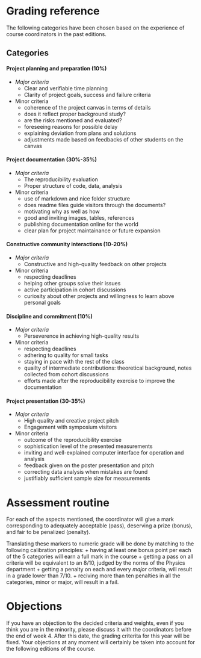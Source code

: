 # Grading reference

The following categories have been chosen based on the experience of course coordinators in the past editions. 

## Categories

#### Project planning and preparation (10%)
+ *Major criteria*
	+ Clear and verifiable time planning
	+ Clarity of project goals, success and failure criteria
+ Minor criteria
	+ coherence of the project canvas in terms of details
	+ does it reflect proper background study?
	+ are the risks mentioned and evaluated?
	+ foreseeing reasons for possible delay
	+ explaining deviation from plans and solutions
	+ adjustments made based on feedbacks of other students on the canvas
	
#### Project documentation (30%-35%)
+ *Major criteria*
	+ The reproducibility evaluation
	+ Proper structure of code, data, analysis 
+ Minor criteria
	+ use of markdown and nice folder structure
	+ does readme files guide visitors through the documents?
	+ motivating why as well as how
	+ good and inviting images, tables, references
	+ publishing documentation online for the world
	+ clear plan for project maintainance or future expansion 
	
#### Constructive community interactions (10-20%)
+ *Major criteria*
	+ Constructive and high-quality feedback on other projects
+ Minor criteria
	+ respecting deadlines
	+ helping other groups solve their issues
	+ active participation in cohort discussions
	+ curiosity about other projects and willingness to learn above personal goals
	
#### Discipline and commitment (10%)
+ *Major criteria*
	+ Perseverence in achieving high-quality results
+ Minor criteria
	+ respecting deadlines
	+ adhering to quality for small tasks
	+ staying in pace with the rest of the class
	+ quailty of intermediate contributions: theoretical background, notes collected from cohort discussions
	+ efforts made after the reproducibility exercise to improve the documentation
	
#### Project presentation (30-35%)
+ *Major criteria*
	+ High quality and creative project pitch
	+ Engagement with symposium visitors 
+ Minor criteria
	+ outcome of the reproducibility exercise
	+ sophistication level of the presented measurements
	+ inviting and well-explained computer interface for operation and analysis
	+ feedback given on the poster presentation and pitch
	+ correcting data analysis when mistakes are found
	+ justifiably sufficient sample size for measurements
	

# Assessment routine

For each of the aspects mentioned, the coordinator will give a mark corresponding to adequately acceptable (pass), deserving a prize (bonus), and fair to be penalized (penalty). 

Translating these markers to numeric grade will be done by matching to the following calibration principles:
	+ having at least one bonus point per each of the 5 categories will earn a full mark in the course
	+ getting a pass on all criteria will be equivalent to an 8/10, judged by the norms of the Physics department
	+ getting a penalty on each and every *major* criteria, will result in a grade lower than 7/10.
	+ reciving more than ten penalties in all the categories, minor or major, will result in a fail.

# Objections

If you have an objection to the decided criteria and weights, even if you think you are in the minority, please discuss it with the coordinators before the end of week 4. After this date, the grading criterita for this year will be fixed. Your objections at any moment will certainly be taken into account for the following editions of the course.